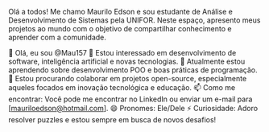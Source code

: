 Olá a todos!
Me chamo Maurilo Edson e sou estudante de Análise e Desenvolvimento de Sistemas pela UNIFOR. Neste espaço, apresento meus projetos ao mundo com o objetivo de compartilhar conhecimento e aprender com a comunidade.

👋 Olá, eu sou @Mau157
👀 Estou interessado em desenvolvimento de software, inteligência artificial e novas tecnologias.
🌱 Atualmente estou aprendendo sobre desenvolvimento POO e boas práticas de programação.
💞️ Estou procurando colaborar em projetos open-source, especialmente aqueles focados em inovação tecnológica e educação.
📫 Como me encontrar: Você pode me encontrar no LinkedIn ou enviar um e-mail para [mauriloedson@hotmail.com].
😄 Pronomes: Ele/Dele
⚡ Curiosidade: Adoro resolver puzzles e estou sempre em busca de novos desafios!
